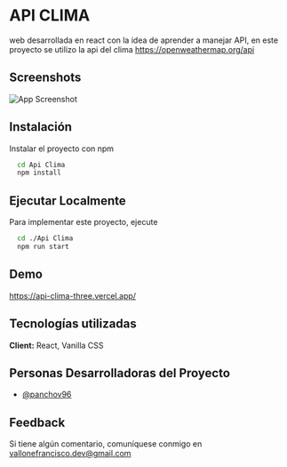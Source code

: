 
# API CLIMA

web desarrollada en react con la idea de aprender a manejar API, en este proyecto se utilizo la api del clima https://openweathermap.org/api


## Screenshots

![App Screenshot](https://via.placeholder.com/468x300?text=App+Screenshot+Here)


## Instalación 

Instalar el proyecto con npm

```bash
  cd Api Clima
  npm install 
```
    
## Ejecutar Localmente

Para implementar este proyecto, ejecute

```bash
  cd ./Api Clima
  npm run start
```
## Demo

https://api-clima-three.vercel.app/


## Tecnologías utilizadas

**Client:** React, Vanilla CSS




## Personas Desarrolladoras del Proyecto

- [@panchov96](https://github.com/PANCHOv96)


## Feedback

Si tiene algún comentario, comuníquese conmigo en vallonefrancisco.dev@gmail.com

